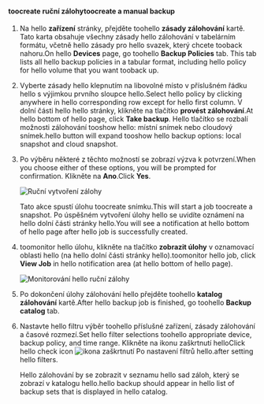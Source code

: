 
<!--author=SharS last changed: 9/15/15-->


#### <a name="toocreate-a-manual-backup"></a><span data-ttu-id="7fe1f-101">toocreate ruční zálohy</span><span class="sxs-lookup"><span data-stu-id="7fe1f-101">toocreate a manual backup</span></span>
1. <span data-ttu-id="7fe1f-102">Na hello **zařízení** stránky, přejděte toohello **zásady zálohování** kartě. Tato karta obsahuje všechny zásady hello zálohování v tabelárním formátu, včetně hello zásady pro hello svazek, který chcete tooback nahoru.</span><span class="sxs-lookup"><span data-stu-id="7fe1f-102">On hello **Devices** page, go toohello **Backup Policies** tab. This tab lists all hello backup policies in a tabular format, including hello policy for hello volume that you want tooback up.</span></span>
2. <span data-ttu-id="7fe1f-103">Vyberte zásady hello klepnutím na libovolné místo v příslušném řádku hello s výjimkou prvního sloupce hello.</span><span class="sxs-lookup"><span data-stu-id="7fe1f-103">Select hello policy by clicking anywhere in hello corresponding row except for hello first column.</span></span> <span data-ttu-id="7fe1f-104">V dolní části hello hello stránky, klikněte na tlačítko **provést zálohování**.</span><span class="sxs-lookup"><span data-stu-id="7fe1f-104">At hello bottom of hello page, click **Take backup**.</span></span> <span data-ttu-id="7fe1f-105">Hello tlačítko se rozbalí možnosti zálohování tooshow hello: místní snímek nebo cloudový snímek.</span><span class="sxs-lookup"><span data-stu-id="7fe1f-105">hello button will expand tooshow hello backup options: local snapshot and cloud snapshot.</span></span> 
3. <span data-ttu-id="7fe1f-106">Po výběru některé z těchto možností se zobrazí výzva k potvrzení.</span><span class="sxs-lookup"><span data-stu-id="7fe1f-106">When you choose either of these options, you will be prompted for confirmation.</span></span> <span data-ttu-id="7fe1f-107">Klikněte na **Ano**.</span><span class="sxs-lookup"><span data-stu-id="7fe1f-107">Click **Yes**.</span></span> 
   
    ![Ruční vytvoření zálohy](./media/storsimple-create-manual-backup/HCS_CreateManualBackup1-include.png)
   
    <span data-ttu-id="7fe1f-109">Tato akce spustí úlohu toocreate snímku.</span><span class="sxs-lookup"><span data-stu-id="7fe1f-109">This will start a job toocreate a snapshot.</span></span> <span data-ttu-id="7fe1f-110">Po úspěšném vytvoření úlohy hello se uvidíte oznámení na hello dolní části stránky hello.</span><span class="sxs-lookup"><span data-stu-id="7fe1f-110">You will see a notification at hello bottom of hello page after hello job is successfully created.</span></span>
4. <span data-ttu-id="7fe1f-111">toomonitor hello úlohu, klikněte na tlačítko **zobrazit úlohy** v oznamovací oblasti hello (na hello dolní části stránky hello).</span><span class="sxs-lookup"><span data-stu-id="7fe1f-111">toomonitor hello job, click **View Job** in hello notification area (at hello bottom of hello page).</span></span> 
   
    ![Monitorování hello ruční zálohy](./media/storsimple-create-manual-backup/HCS_CreateManualBackup2-include.png)
5. <span data-ttu-id="7fe1f-113">Po dokončení úlohy zálohování hello přejděte toohello **katalog zálohování** kartě.</span><span class="sxs-lookup"><span data-stu-id="7fe1f-113">After hello backup job is finished, go toohello **Backup catalog** tab.</span></span>
6. <span data-ttu-id="7fe1f-114">Nastavte hello filtru výběr toohello příslušné zařízení, zásady zálohování a časové rozmezí.</span><span class="sxs-lookup"><span data-stu-id="7fe1f-114">Set hello filter selections toohello appropriate device, backup policy, and time range.</span></span> <span data-ttu-id="7fe1f-115">Klikněte na ikonu zaškrtnutí hello</span><span class="sxs-lookup"><span data-stu-id="7fe1f-115">Click hello check icon</span></span> ![ikona zaškrtnutí](./media/storsimple-create-manual-backup/HCS_CheckIcon-include.png) <span data-ttu-id="7fe1f-117">Po nastavení filtrů hello.</span><span class="sxs-lookup"><span data-stu-id="7fe1f-117">after setting hello filters.</span></span>
   
   <span data-ttu-id="7fe1f-118">Hello zálohování by se zobrazit v seznamu hello sad záloh, který se zobrazí v katalogu hello.</span><span class="sxs-lookup"><span data-stu-id="7fe1f-118">hello backup should appear in hello list of backup sets that is displayed in hello catalog.</span></span>

